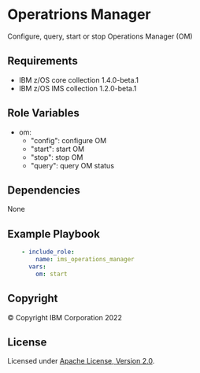 Operatrions Manager
=========

Configure, query, start or stop Operations Manager (OM)


Requirements
------------
* IBM z/OS core collection 1.4.0-beta.1
* IBM z/OS IMS collection 1.2.0-beta.1

Role Variables
--------------

* om:
  - "config": configure OM
  - "start": start OM
  - "stop": stop OM
  - "query": query OM status


Dependencies
------------

None

Example Playbook
----------------

```yaml
    - include_role:
        name: ims_operations_manager
      vars:
        om: start

```


## Copyright

© Copyright IBM Corporation 2022

## License
Licensed under
[Apache License, Version 2.0](https://opensource.org/licenses/Apache-2.0).

